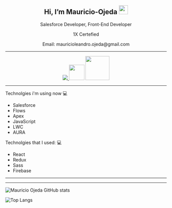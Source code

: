 <h2 align="center">
  Hi, I’m Mauricio-Ojeda 
    <a target="_blank" rel="noopener noreferrer"        href="https://camo.githubusercontent.com/e8e7b06ecf583bc040eb60e44eb5b8e0ecc5421320a92929ce21522dbc34c891/68747470733a2f2f6d656469612e67697068792e636f6d2f6d656469612f6876524a434c      467a6361737252346961377a2f67697068792e676966"><img src="https://camo.githubusercontent.com/e8e7b06ecf583bc040eb60e44eb5b8e0ecc5421320a92929ce21522dbc34c891/68747470733a2f2f6d656469612e67697068792e636f6d2f6d656469612f6876524a434c467a6361737252346961377a2f67697068792e676966" width="28" data-canonical-src="https://media.giphy.com/media/hvRJCLFzcasrR4ia7z/giphy.gif" style="max-width: 100%;"></a>
</h2>
<p align="center">Salesforce Developer, Front-End Developer</p>
<p align="center">1X Certefied</p>
<p align="center">Email: mauricioleandro.ojeda@gmail.com</p>

<hr/>
<div align="center" > 
  <a href="https://www.linkedin.com/in/mauricio-ojeda-9a47704a/" target="_blank" align="center" > <img src="https://img.icons8.com/color/48/000000/linkedin.png"/> </a>
  <a href="https://mauricio-ojeda-portfolio.netlify.app" target="_blank" align="center"><img src="https://cdn-icons-png.flaticon.com/512/1150/1150626.png"    width="48"/></a>
  <a href="https://trailblazer.me/id" target="_blank" align="center"><img src="https://user-images.githubusercontent.com/70604758/177005602-56c9638e-76a1-4a83-8f27-48366e080bae.png"  width="75"/></a>
</div>
<hr/>
Technolgies i'm using now 💻
<ul> 
  <li>Salesforce</li>
  <li>Flows</li>
  <li>Apex</li>
  <li>JavaScript</li>
  <li>LWC</li>
  <li>AURA</li> 
</ul>

Technolgies that I used: 💻
<ul> 
  <li>React</li>
  <li>Redux</li>
  <li>Sass</li>
  <li>Firebase</li>    
</ul>  
<hr/>
<hr/>

![Mauricio Ojeda GitHub stats](https://github-readme-stats.vercel.app/api?username=Mauricio-Ojeda&count_private=true&show_icons=true&theme=radical)

![Top Langs](https://github-readme-stats.vercel.app/api/top-langs/?username=Mauricio-Ojeda&theme=radical)
     
<!---
Mauricio-Ojeda/Mauricio-Ojeda is a ✨ special ✨ repository because its `README.md` (this file) appears on your GitHub profile.
You can click the Preview link to take a look at your changes.
--->
   
